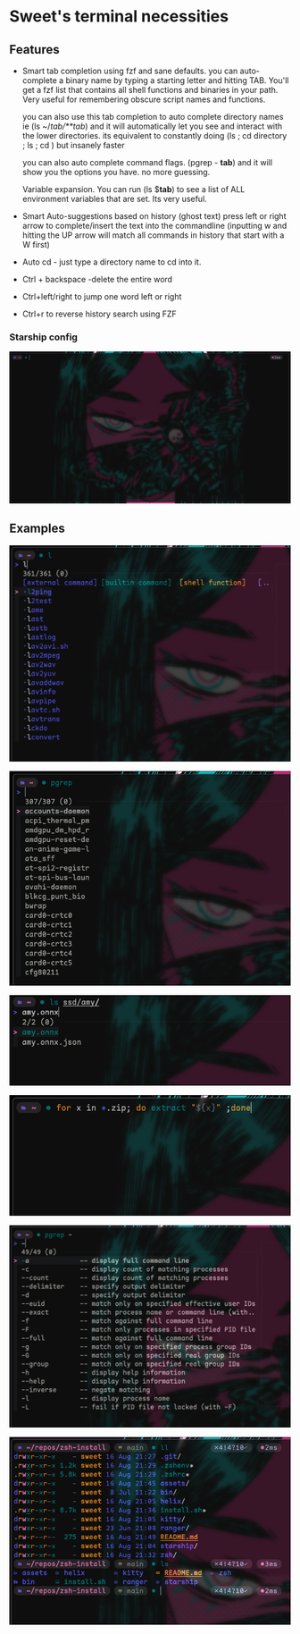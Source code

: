 # Sweet's terminal necessities

## Features

- Smart tab completion using fzf and sane defaults.
  you can auto-complete a binary name by typing a starting letter and hitting TAB.
  You'll get a fzf list that contains all shell functions and binaries in your path. Very
  useful for remembering obscure script names and functions.

  you can also use this tab completion to auto complete directory names ie (ls ~/_tab/\*\*tab_)
  and it will automatically let you see and interact with the lower directories. its equivalent
  to constantly doing (ls ; cd directory ; ls ; cd ) but insanely faster

  you can also auto complete command flags. (pgrep - **tab**) and it will show you the options you have.
  no more guessing.

  Variable expansion. You can run (ls $**tab**) to see a list of ALL environment variables that are set.
  Its very useful.

- Smart Auto-suggestions based on history (ghost text) press left or right arrow to complete/insert the text into the commandline
  (inputting w and hitting the UP arrow will match all commands in history that start with a W first)

- Auto cd - just type a directory name to cd into it.
- Ctrl + backspace -delete the entire word
- Ctrl+left/right to jump one word left or right
- Ctrl+r to reverse history search using FZF

### Starship config

![](assets/terminal.png)

## Examples

![](assets/cmd_complete.png)

![](assets/cmd2.png)

![](assets/cmd3.png)

![](assets/cmd4.png)

![](assets/cmd5.png)

![](assets/cmd6.png)
